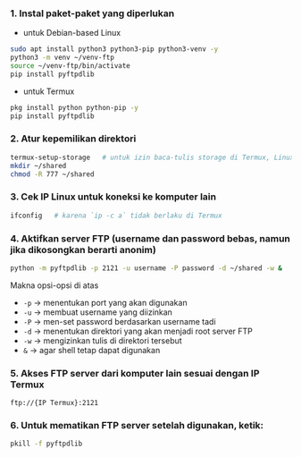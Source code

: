 ### 1. Instal paket-paket yang diperlukan

- untuk Debian-based Linux
```bash
sudo apt install python3 python3-pip python3-venv -y
python3 -m venv ~/venv-ftp
source ~/venv-ftp/bin/activate
pip install pyftpdlib
```

- untuk Termux
```bash
pkg install python python-pip -y
pip install pyftpdlib
```

### 2. Atur kepemilikan direktori
```bash
termux-setup-storage   # untuk izin baca-tulis storage di Termux, Linux lainnya tidak perlu
mkdir ~/shared
chmod -R 777 ~/shared
```

### 3. Cek IP Linux untuk koneksi ke komputer lain
```bash
ifconfig   # karena `ip -c a` tidak berlaku di Termux
```

### 4. Aktifkan server FTP (username dan password bebas, namun jika dikosongkan berarti anonim)
```bash
python -m pyftpdlib -p 2121 -u username -P password -d ~/shared -w &
```
Makna opsi-opsi di atas
- `-p` -> menentukan port yang akan digunakan
- `-u` -> membuat username yang diizinkan
- `-P` -> men-set password berdasarkan username tadi
- `-d` -> menentukan direktori yang akan menjadi root server FTP
- `-w` -> mengizinkan tulis di direktori tersebut
- `&`  -> agar shell tetap dapat digunakan

### 5. Akses FTP server dari komputer lain sesuai dengan IP Termux
`ftp://{IP Termux}:2121`

### 6. Untuk mematikan FTP server setelah digunakan, ketik:
```bash
pkill -f pyftpdlib
```
